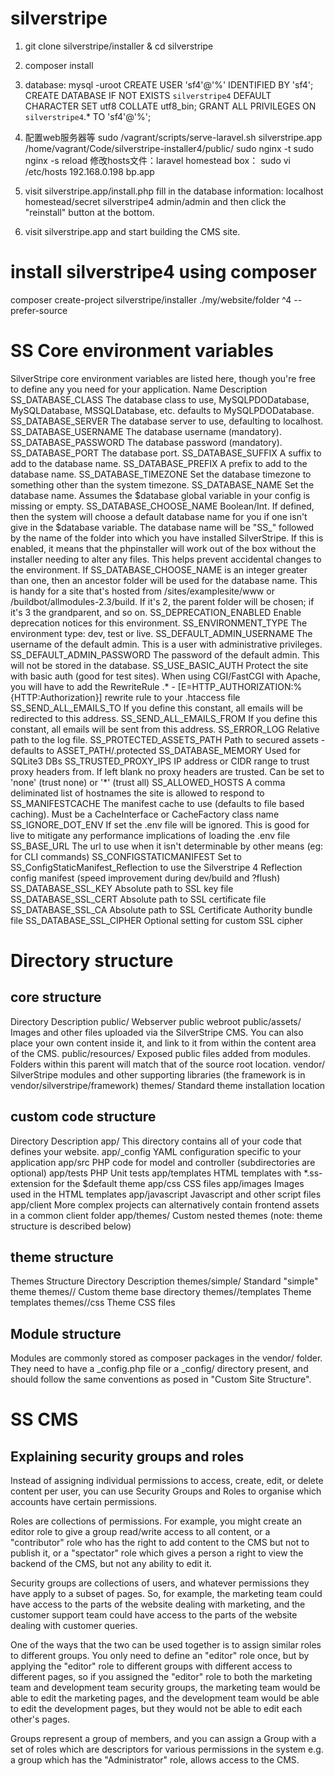 # silverstripe
  1. git clone silverstripe/installer  & cd silverstripe
  2. composer install 
  3. database:
    mysql -uroot
 CREATE USER 'sf4'@'%' IDENTIFIED BY 'sf4';
 CREATE DATABASE IF NOT EXISTS `silverstripe4` DEFAULT CHARACTER SET utf8 COLLATE utf8_bin;
 GRANT ALL PRIVILEGES ON `silverstripe4`.* TO 'sf4'@'%';

 4. 配置web服务器等
 sudo /vagrant/scripts/serve-laravel.sh silverstripe.app /home/vagrant/Code/silverstripe-installer4/public/
 sudo nginx -t
 sudo nginx -s reload
 修改hosts文件：laravel homestead box：
 sudo vi /etc/hosts
 192.168.0.198 bp.app

 5. visit silverstripe.app/install.php
    fill in the database information:   localhost   homestead/secret  silverstripe4   admin/admin
    and then click the "reinstall" button at the bottom.
 
 6. visit silverstripe.app and start building the CMS site.

 
# install silverstripe4 using composer
  composer create-project silverstripe/installer ./my/website/folder ^4 --prefer-source

# SS Core environment variables
SilverStripe core environment variables are listed here, though you're free to define any you need for your application.
Name 	Description
SS_DATABASE_CLASS 	The database class to use, MySQLPDODatabase, MySQLDatabase, MSSQLDatabase, etc. defaults to MySQLPDODatabase.
SS_DATABASE_SERVER 	The database server to use, defaulting to localhost.
SS_DATABASE_USERNAME 	The database username (mandatory).
SS_DATABASE_PASSWORD 	The database password (mandatory).
SS_DATABASE_PORT 	The database port.
SS_DATABASE_SUFFIX 	A suffix to add to the database name.
SS_DATABASE_PREFIX 	A prefix to add to the database name.
SS_DATABASE_TIMEZONE 	Set the database timezone to something other than the system timezone.
SS_DATABASE_NAME 	Set the database name. Assumes the $database global variable in your config is missing or empty.
SS_DATABASE_CHOOSE_NAME 	Boolean/Int. If defined, then the system will choose a default database name for you if one isn't give in the $database variable. The database name will be "SS_" followed by the name of the folder into which you have installed SilverStripe. If this is enabled, it means that the phpinstaller will work out of the box without the installer needing to alter any files. This helps prevent accidental changes to the environment. If SS_DATABASE_CHOOSE_NAME is an integer greater than one, then an ancestor folder will be used for the database name. This is handy for a site that's hosted from /sites/examplesite/www or /buildbot/allmodules-2.3/build. If it's 2, the parent folder will be chosen; if it's 3 the grandparent, and so on.
SS_DEPRECATION_ENABLED 	Enable deprecation notices for this environment.
SS_ENVIRONMENT_TYPE 	The environment type: dev, test or live.
SS_DEFAULT_ADMIN_USERNAME 	The username of the default admin. This is a user with administrative privileges.
SS_DEFAULT_ADMIN_PASSWORD 	The password of the default admin. This will not be stored in the database.
SS_USE_BASIC_AUTH 	Protect the site with basic auth (good for test sites).
When using CGI/FastCGI with Apache, you will have to add the RewriteRule .* - [E=HTTP_AUTHORIZATION:%{HTTP:Authorization}] rewrite rule to your .htaccess file
SS_SEND_ALL_EMAILS_TO 	If you define this constant, all emails will be redirected to this address.
SS_SEND_ALL_EMAILS_FROM 	If you define this constant, all emails will be sent from this address.
SS_ERROR_LOG 	Relative path to the log file.
SS_PROTECTED_ASSETS_PATH 	Path to secured assets - defaults to ASSET_PATH/.protected
SS_DATABASE_MEMORY 	Used for SQLite3 DBs
SS_TRUSTED_PROXY_IPS 	IP address or CIDR range to trust proxy headers from. If left blank no proxy headers are trusted. Can be set to 'none' (trust none) or '*' (trust all)
SS_ALLOWED_HOSTS 	A comma deliminated list of hostnames the site is allowed to respond to
SS_MANIFESTCACHE 	The manifest cache to use (defaults to file based caching). Must be a CacheInterface or CacheFactory class name
SS_IGNORE_DOT_ENV 	If set the .env file will be ignored. This is good for live to mitigate any performance implications of loading the .env file
SS_BASE_URL 	The url to use when it isn't determinable by other means (eg: for CLI commands)
SS_CONFIGSTATICMANIFEST 	Set to SS_ConfigStaticManifest_Reflection to use the Silverstripe 4 Reflection config manifest (speed improvement during dev/build and ?flush)
SS_DATABASE_SSL_KEY 	Absolute path to SSL key file
SS_DATABASE_SSL_CERT 	Absolute path to SSL certificate file
SS_DATABASE_SSL_CA 	Absolute path to SSL Certificate Authority bundle file
SS_DATABASE_SSL_CIPHER 	Optional setting for custom SSL cipher

# Directory structure
## core structure
  Directory 	Description
public/ 	Webserver public webroot
public/assets/ 	Images and other files uploaded via the SilverStripe CMS. You can also place your own content inside it, and link to it from within the content area of the CMS.
public/resources/ 	Exposed public files added from modules. Folders within this parent will match that of the source root location.
vendor/ 	SilverStripe modules and other supporting libraries (the framework is in vendor/silverstripe/framework)
themes/ 	Standard theme installation location

## custom code structure
  Directory 	Description
app/ 	This directory contains all of your code that defines your website.
app/_config 	YAML configuration specific to your application
app/src 	PHP code for model and controller (subdirectories are optional)
app/tests 	PHP Unit tests
app/templates 	HTML templates with *.ss-extension for the $default theme
app/css 	CSS files
app/images 	Images used in the HTML templates
app/javascript 	Javascript and other script files
app/client 	More complex projects can alternatively contain frontend assets in a common client folder
app/themes/<yourtheme> 	Custom nested themes (note: theme structure is described below)

## theme structure
Themes Structure
Directory 	Description
themes/simple/ 	Standard "simple" theme
themes/<yourtheme>/ 	Custom theme base directory
themes/<yourtheme>/templates 	Theme templates
themes/<yourtheme>/css 	Theme CSS files

## Module structure
Modules are commonly stored as composer packages in the vendor/ folder. They need to have a _config.php file or a _config/ directory present, and should follow the same conventions as posed in "Custom Site Structure".


# SS CMS 
## Explaining security groups and roles
Instead of assigning individual permissions to access, create, edit, or delete content per user, you can use Security Groups and Roles to organise which accounts have certain permissions.

Roles are collections of permissions. For example, you might create an editor role to give a group read/write access to all content, or a "contributor" role who has the right to add content to the CMS but not to publish it, or a "spectator" role which gives a person a right to view the backend of the CMS, but not any ability to edit it.

Security groups are collections of users, and whatever permissions they have apply to a subset of pages. So, for example, the marketing team could have access to the parts of the website dealing with marketing, and the customer support team could have access to the parts of the website dealing with customer queries.

One of the ways that the two can be used together is to assign similar roles to different groups. You only need to define an "editor" role once, but by applying the "editor" role to different groups with different access to different pages, so if you assigned the "editor" role to both the marketing team and development team security groups, the marketing team would be able to edit the marketing pages, and the development team would be able to edit the development pages, but they would not be able to edit each other's pages.

Groups represent a group of members, and you can assign a Group with a set of roles which are descriptors for various permissions in the system e.g. a group which has the "Administrator" role, allows access to the CMS.



